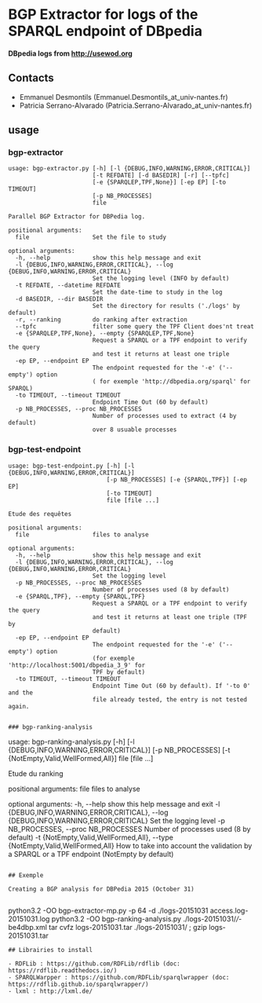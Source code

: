 # BGP Extractor for logs of the SPARQL endpoint of DBpedia
#### DBpedia logs from http://usewod.org

## Contacts

- Emmanuel Desmontils (Emmanuel.Desmontils_at_univ-nantes.fr)
- Patricia Serrano-Alvarado (Patricia.Serrano-Alvarado_at_univ-nantes.fr)

## usage

### bgp-extractor

```
usage: bgp-extractor.py [-h] [-l {DEBUG,INFO,WARNING,ERROR,CRITICAL}]
                        [-t REFDATE] [-d BASEDIR] [-r] [--tpfc]
                        [-e {SPARQLEP,TPF,None}] [-ep EP] [-to TIMEOUT]
                        [-p NB_PROCESSES]
                        file

Parallel BGP Extractor for DBPedia log.

positional arguments:
  file                  Set the file to study

optional arguments:
  -h, --help            show this help message and exit
  -l {DEBUG,INFO,WARNING,ERROR,CRITICAL}, --log {DEBUG,INFO,WARNING,ERROR,CRITICAL}
                        Set the logging level (INFO by default)
  -t REFDATE, --datetime REFDATE
                        Set the date-time to study in the log
  -d BASEDIR, --dir BASEDIR
                        Set the directory for results ('./logs' by default)
  -r, --ranking         do ranking after extraction
  --tpfc                filter some query the TPF Client does'nt treat
  -e {SPARQLEP,TPF,None}, --empty {SPARQLEP,TPF,None}
                        Request a SPARQL or a TPF endpoint to verify the query
                        and test it returns at least one triple
  -ep EP, --endpoint EP
                        The endpoint requested for the '-e' ('--empty') option
                        ( for exemple 'http://dbpedia.org/sparql' for SPARQL)
  -to TIMEOUT, --timeout TIMEOUT
                        Endpoint Time Out (60 by default)
  -p NB_PROCESSES, --proc NB_PROCESSES
                        Number of processes used to extract (4 by default)
                        over 8 usuable processes
```

### bgp-test-endpoint

```
usage: bgp-test-endpoint.py [-h] [-l {DEBUG,INFO,WARNING,ERROR,CRITICAL}]
                            [-p NB_PROCESSES] [-e {SPARQL,TPF}] [-ep EP]
                            [-to TIMEOUT]
                            file [file ...]

Etude des requêtes

positional arguments:
  file                  files to analyse

optional arguments:
  -h, --help            show this help message and exit
  -l {DEBUG,INFO,WARNING,ERROR,CRITICAL}, --log {DEBUG,INFO,WARNING,ERROR,CRITICAL}
                        Set the logging level
  -p NB_PROCESSES, --proc NB_PROCESSES
                        Number of processes used (8 by default)
  -e {SPARQL,TPF}, --empty {SPARQL,TPF}
                        Request a SPARQL or a TPF endpoint to verify the query
                        and test it returns at least one triple (TPF by
                        default)
  -ep EP, --endpoint EP
                        The endpoint requested for the '-e' ('--empty') option
                        (for exemple 'http://localhost:5001/dbpedia_3_9' for
                        TPF by default)
  -to TIMEOUT, --timeout TIMEOUT
                        Endpoint Time Out (60 by default). If '-to 0' and the
                        file already tested, the entry is not tested again.


### bgp-ranking-analysis

```
usage: bgp-ranking-analysis.py [-h] [-l {DEBUG,INFO,WARNING,ERROR,CRITICAL}]
                               [-p NB_PROCESSES]
                               [-t {NotEmpty,Valid,WellFormed,All}]
                               file [file ...]

Etude du ranking

positional arguments:
  file                  files to analyse

optional arguments:
  -h, --help            show this help message and exit
  -l {DEBUG,INFO,WARNING,ERROR,CRITICAL}, --log {DEBUG,INFO,WARNING,ERROR,CRITICAL}
                        Set the logging level
  -p NB_PROCESSES, --proc NB_PROCESSES
                        Number of processes used (8 by default)
  -t {NotEmpty,Valid,WellFormed,All}, --type {NotEmpty,Valid,WellFormed,All}
                        How to take into account the validation by a SPARQL or
                        a TPF endpoint (NotEmpty by default)
```

## Exemple

Creating a BGP analysis for DBPedia 2015 (October 31)


```
python3.2 -OO bgp-extractor-mp.py -p 64 -d ./logs-20151031 access.log-20151031.log
python3.2 -OO bgp-ranking-analysis.py ./logs-20151031/*/*-be4dbp.xml
tar cvfz logs-20151031.tar ./logs-20151031/ ; gzip logs-20151031.tar
```
## Librairies to install 

- RDFLib : https://github.com/RDFLib/rdflib (doc: https://rdflib.readthedocs.io/)
- SPARQLWarpper : https://github.com/RDFLib/sparqlwrapper (doc: https://rdflib.github.io/sparqlwrapper/)
- lxml : http://lxml.de/

